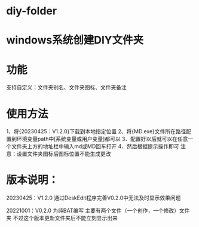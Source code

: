 # diy-folder
# windows系统创建DIY文件夹


# 功能
  支持自定义：文件夹别名、文件夹图标、文件夹备注

# 使用方法
  1、将{20230425：V1.2.0}下载到本地指定位置
  2、将{MD.exe}文件所在路径配置到环境变量path中[系统变量或用户变量]都可以
  3、配置好以后就可以在任意一个文件夹上方的地址栏中输入md或MD回车打开
  4、然后根据提示操作即可
  注意：设置文件夹图标后图标位置不能生成更改

# 版本说明：
  20230425：V1.2.0
    通过DeskEdit程序完善V0.2.0中无法及时显示效果问题
  
  20221001：V0.2.0
    为纯BAT编写
    主要有两个文件（一个创作，一个修改）文件夹
    不过这个版本更新文件夹后不能立刻显示出来
